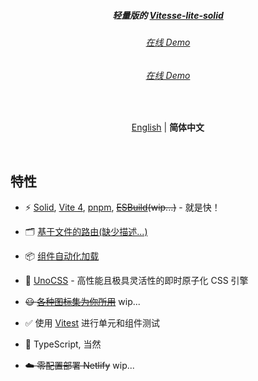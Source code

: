 <h5 align='center'>
<b>轻量版的  <a href="https://github.com/nauxsript/vitesse-lite-solid">Vitesse-lite-solid</a></b>
</h5>

<h6 align='center'>
<a href="https://vitesse-lite.netlify.app/">在线 Demo</a>
</h6>

<h6 align='center'>
<a href="https://vitesse-lite-solid.vercel.app/">在线 Demo</a>
</h6>

<br>

<p align='center'>
<a href="https://github.com/nauxsript/vitesse-lite-solid/blob/main/README.md">English</a> | <b>简体中文</b>
</p>

<br>

## 特性

- ⚡️ [Solid](https://github.com/solidjs/solid), [Vite 4](https://github.com/vitejs/vite), [pnpm](https://pnpm.io/), ~~[ESBuild](https://github.com/evanw/esbuild)(wip...)~~ - 就是快！

- 🗂 [基于文件的路由(缺少描述...)]()

- 📦 [组件自动化加载](./src/components)

- 🎨 [UnoCSS](https://github.com/unocss/unocss) - 高性能且极具灵活性的即时原子化 CSS 引擎

- ~~😃 [各种图标集为你所用](https://github.com/antfu/unocss/tree/main/packages/preset-icons)~~ wip...

- ✅ 使用 [Vitest](http://vitest.dev/) 进行单元和组件测试

- 🦾 TypeScript, 当然

- ~~☁️ 零配置部署 Netlify~~ wip...
